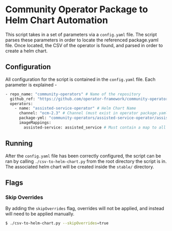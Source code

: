 # Community Operator Package to Helm Chart Automation

This script takes in a set of parameters via a `config.yaml` file. The script parses these parameters in order to locate the referenced package.yaml file. Once located, the CSV of the operator is found, and parsed in order to create a helm chart.

## Configuration

All configuration for the script is contained in the `config.yaml` file. Each parameter is explained - 

```bash
- repo_name: "community-operators" # Name of the repository
  github_ref: "https://github.com/operator-framework/community-operators.git" # Repo to clone
  operators:
    - name: "assisted-service-operator" # Helm Chart Name
      channel: "ocm-2.3" # Channel (must exist in operator package.yaml file)
      package-yml: "community-operators/assisted-service-operator/assisted-service.package.yaml" # Link to the operators package.yaml, from base of repo
      imageMappings:
        assisted-service: assisted_service # Must contain a map to all images, even if the same. Otherwise script will fail
```

## Running

After the `config.yaml` file has been correctly configured, the script can be ran by calling `./csv-to-helm-chart.py` from the root directory the script is in. The associated helm chart will be created inside the `stable/` directory.

## Flags

### Skip Overrides

By adding the `skipOverrides` flag, overrides will not be applied, and instead will need to be applied manually. 

```bash
$ ./csv-to-helm-chart.py --skipOverrides=true
```